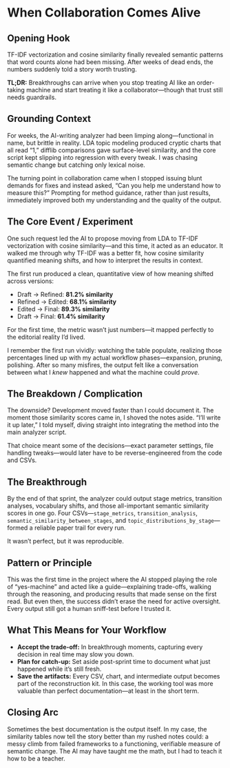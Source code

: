 # When Collaboration Comes Alive

## Opening Hook

TF-IDF vectorization and cosine similarity finally revealed semantic patterns that word counts alone had been missing. After weeks of dead ends, the numbers suddenly told a story worth trusting.

**TL;DR:** Breakthroughs can arrive when you stop treating AI like an order-taking machine and start treating it like a collaborator—though that trust still needs guardrails.

## Grounding Context

For weeks, the AI-writing analyzer had been limping along—functional in name, but brittle in reality. LDA topic modeling produced cryptic charts that all read “1,” difflib comparisons gave surface-level similarity, and the core script kept slipping into regression with every tweak. I was chasing semantic change but catching only lexical noise.

The turning point in collaboration came when I stopped issuing blunt demands for fixes and instead asked, “Can you help me understand how to measure this?” Prompting for method guidance, rather than just results, immediately improved both my understanding and the quality of the output.

## The Core Event / Experiment

One such request led the AI to propose moving from LDA to TF-IDF vectorization with cosine similarity—and this time, it acted as an educator. It walked me through why TF-IDF was a better fit, how cosine similarity quantified meaning shifts, and how to interpret the results in context.

The first run produced a clean, quantitative view of how meaning shifted across versions:

* Draft → Refined: **81.2% similarity**
* Refined → Edited: **68.1% similarity**
* Edited → Final: **89.3% similarity**
* Draft → Final: **61.4% similarity**

For the first time, the metric wasn’t just numbers—it mapped perfectly to the editorial reality I’d lived.

I remember the first run vividly: watching the table populate, realizing those percentages lined up with my actual workflow phases—expansion, pruning, polishing. After so many misfires, the output felt like a conversation between what I *knew* happened and what the machine could *prove*.

## The Breakdown / Complication

The downside? Development moved faster than I could document it. The moment those similarity scores came in, I shoved the notes aside. “I’ll write it up later,” I told myself, diving straight into integrating the method into the main analyzer script.

That choice meant some of the decisions—exact parameter settings, file handling tweaks—would later have to be reverse-engineered from the code and CSVs.

## The Breakthrough

By the end of that sprint, the analyzer could output stage metrics, transition analyses, vocabulary shifts, and those all-important semantic similarity scores in one go. Four CSVs—`stage_metrics`, `transition_analysis`, `semantic_similarity_between_stages`, and `topic_distributions_by_stage`—formed a reliable paper trail for every run.

It wasn’t perfect, but it was reproducible.

## Pattern or Principle

This was the first time in the project where the AI stopped playing the role of “yes-machine” and acted like a guide—explaining trade-offs, walking through the reasoning, and producing results that made sense on the first read. But even then, the success didn’t erase the need for active oversight. Every output still got a human sniff-test before I trusted it.

## What This Means for Your Workflow

* **Accept the trade-off:** In breakthrough moments, capturing every decision in real time may slow you down.
* **Plan for catch-up:** Set aside post-sprint time to document what just happened while it’s still fresh.
* **Save the artifacts:** Every CSV, chart, and intermediate output becomes part of the reconstruction kit.
  In this case, the working tool was more valuable than perfect documentation—at least in the short term.

## Closing Arc

Sometimes the best documentation is the output itself. In my case, the similarity tables now tell the story better than my rushed notes could: a messy climb from failed frameworks to a functioning, verifiable measure of semantic change. The AI may have taught me the math, but I had to teach it how to be a teacher.